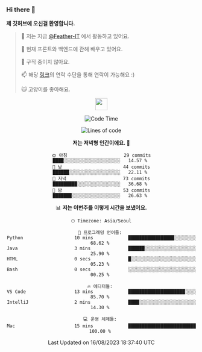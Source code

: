 ### Hi there 👋

**제 깃허브에 오신걸 환영합니다.**
 > 🔭 저는 지금 [@Feather-IT](https://www.github.com/Feather-IT) 에서 활동하고 있어요.
> 
 >  🌱 현재 프론트와 백엔드에 관해 배우고 있어요.
> 
 >  🚫 구직 중이지 않아요.
> 
 > 📫 해당 [링크](https://litt.ly/wh3nilvyou)의 연락 수단을 통해 연락이 가능해요 :)
>
 > 🐱 고양이를 좋아해요.

<div align="center"> 
 <a href="https://litt.ly/wh3nilvyou">
    <img src="https://github.githubassets.com/images/mona-loading-default.gif" width="32" />
 </a>

<!--START_SECTION:waka-->
![Code Time](http://img.shields.io/badge/Code%20Time-18%20hrs%2058%20mins-blue)

![Lines of code](https://img.shields.io/badge/%EC%A0%80%EB%8A%94%20%EC%97%AC%ED%83%9C%EA%B9%8C%EC%A7%80%20-309.7%20thousand%20%EC%A4%84%EC%9D%98%20%EC%BD%94%EB%93%9C%EB%A5%BC%20%EC%9E%91%EC%84%B1%ED%96%88%EC%96%B4%EC%9A%94.-blue)

**저는 저녁형 인간이에요. 🦉** 

```text
🌞 아침                     29 commits          ████░░░░░░░░░░░░░░░░░░░░░   14.57 % 
🌆 낮　                     44 commits          ██████░░░░░░░░░░░░░░░░░░░   22.11 % 
🌃 저녁                     73 commits          █████████░░░░░░░░░░░░░░░░   36.68 % 
🌙 밤　                     53 commits          ███████░░░░░░░░░░░░░░░░░░   26.63 % 
```


📊 **저는 이번주를 이렇게 시간을 보냈어요.** 

```text
🕑︎ Timezone: Asia/Seoul

💬 프로그래밍 언어들: 
Python                   10 mins             █████████████████░░░░░░░░   68.62 % 
Java                     3 mins              ██████░░░░░░░░░░░░░░░░░░░   25.90 % 
HTML                     0 secs              █░░░░░░░░░░░░░░░░░░░░░░░░   05.23 % 
Bash                     0 secs              ░░░░░░░░░░░░░░░░░░░░░░░░░   00.25 % 

🔥 에디터들: 
VS Code                  13 mins             █████████████████████░░░░   85.70 % 
IntelliJ                 2 mins              ████░░░░░░░░░░░░░░░░░░░░░   14.30 % 

💻 운영 체제들: 
Mac                      15 mins             █████████████████████████   100.00 % 
```


 Last Updated on 16/08/2023 18:37:40 UTC
<!--END_SECTION:waka-->
</div>

